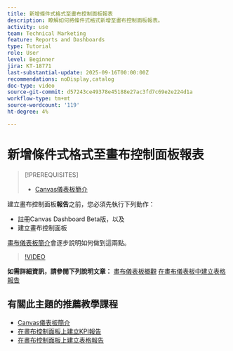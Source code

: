 ```yaml
---
title: 新增條件式格式至畫布控制面板報表
description: 瞭解如何將條件式格式新增至畫布控制面板報表。
activity: use
team: Technical Marketing
feature: Reports and Dashboards
type: Tutorial
role: User
level: Beginner
jira: KT-18771
last-substantial-update: 2025-09-16T00:00:00Z
recommendations: noDisplay,catalog
doc-type: video
source-git-commit: d57243ce49378e45188e27ac3fd7c69e2e224d1a
workflow-type: tm+mt
source-wordcount: '119'
ht-degree: 4%

---
```


# 新增條件式格式至畫布控制面板報表

>[!PREREQUISITES]
>
>* [Canvas儀表板簡介](/help/reporting/canvas-dashboards/introduction-to-canvas-dashboards.md)

建立畫布控制面板&#x200B;**報告**&#x200B;之前，您必須先執行下列動作：

* 註冊Canvas Dashboard Beta版，以及
* 建立畫布控制面板

[畫布儀表板簡介](/help/reporting/canvas-dashboards/introduction-to-canvas-dashboards.md)會逐步說明如何做到這兩點。

>[!VIDEO](https://video.tv.adobe.com/v/3474986/?quality=12&learn=on&enablevpops&captions=chi_hant)

**如需詳細資訊，請參閱下列說明文章：**
[畫布儀表板概觀](https://experienceleague.adobe.com/zh-hant/docs/workfront/using/reporting/canvas-dashboards/canvas-dashboards-overview)
[在畫布儀表板中建立表格報告](https://experienceleague.adobe.com/zh-hant/docs/workfront/using/reporting/canvas-dashboards/add-reports/build-table-report)

## 有關此主題的推薦教學課程

* [Canvas儀表板簡介](/help/reporting/canvas-dashboards/introduction-to-canvas-dashboards.md)
* [在畫布控制面板上建立KPI報告](/help/reporting/canvas-dashboards/create-a-kpi-report-on-a-canvas-dashboard.md)
* [在畫布控制面板上建立表格報告](/help/reporting/canvas-dashboards/create-a-table-report-on-a-canvas-dashboard.md)

